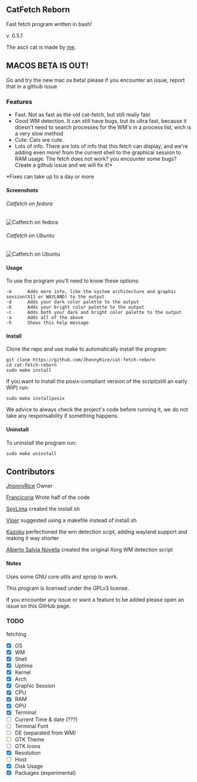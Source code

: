 ## CatFetch Reborn
Fast fetch program written in bash!

v. 0.5.1

The ascii cat is made by [me](https://github.com/jhonnyrice).

## MACOS BETA IS OUT!
Go and try the new mac os beta!
please if you encounter an issue, report that in a github issue

### Features
* Fast. Not as fast as the old cat-fetch, but still really fast
* Good WM detection. It can still have bugs, but its ultra fast, because it doesn't need to search processes for the WM's in a process list, wich is a very slow method
* Cute. Cats are cute.
* Lots of info. There are lots of info that this fetch can display, and we're adding even more! from the current shell to the graphical session to RAM usage.
The fetch does not work? you encounter some bugs? Create a github issue and we will fix it!*


*Fixes can take up to a day or more

#### Screenshots

###### Catfetch on fedora
![Catfetch on fedora](https://user-images.githubusercontent.com/93940240/150697310-db887fa1-530d-4a53-807b-e13fe11d2a27.png)

###### Catfetch on Ubuntu
![Catfetch on Ubuntu](https://user-images.githubusercontent.com/93940240/150697445-912577ec-b374-4936-9668-f14820b8184a.png)


#### Usage
To use the program you'll need to know these options:
```
-m		Adds more info, like the system architecture and graphic session(X11 or WAYLAND) to the output
-d		Adds your dark color palette to the output
-b		Adds your bright color palette to the output
-c		Adds both your dark and bright color palette to the output
-a		Adds all of the above
-h		Shows this help message
```

#### Install
Clone the repo and use make to automatically install the program:
```
git clone https://github.com/JhonnyRice/cat-fetch-reborn
cd cat-fetch-reborn
sudo make install
```
If you want to install the posix-compliant version of the script(still an early WIP) run:
```
sudo make installposix
```
We advice to always check the project's code before running it, we do not take any responsability if something happens.

#### Uninstall
To uninstall the program run:
```
sudo make uninstall
```

## Contributors
[JhonnyRice](https://github.com/JhonnyRice/) Owner

[Francicoria](https://github.com/Francicoria/) Wrote half of the code

[SpyLima](https://github.com/SpyLima) created the install.sh

[Viper](https://github.com/viperML) suggested using a makefile instead of install.sh

[Kazoku](https://github.com/K4zoku) perfectioned the wm detection scipt, adding wayland support and making it way shorter

[Alberto Salvia Novella](es20490446e.wordpress.com) created the original Xorg WM detection script
#### Notes
Uses some GNU core utils and xprop to work.

This program is licensed under the GPLv3 license.

If you encounter any issue or want a feature to be added please open an issue on this GitHub page. 

### TODO
fetching

- [x] OS
- [x] WM
- [x] Shell
- [x] Uptime
- [x] Kernel
- [x] Arch
- [x] Graphic Session
- [x] CPU
- [x] RAM
- [x] GPU
- [x] Terminal
- [ ] Current Time & date (???)
- [ ] Terminal Font
- [ ] DE (separated from WM)
- [ ] GTK Theme
- [ ] GTK Icons
- [x] Resolution
- [ ] Host
- [x] Disk Usage
- [x] Packages (experimental)
